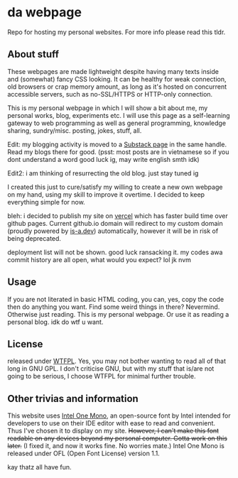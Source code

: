 # da webpage
Repo for hosting my personal websites. For more info please read this tldr.

## About stuff 
These webpages are made lightweight despite having many texts inside and (somewhat) fancy CSS looking. It can be healthy for weak connection, old browsers or crap memory amount, as long as it's hosted on concurrent accessible servers, such as no-SSL/HTTPS or HTTP-only connection.

This is my personal webpage in which I will show a bit about me, my personal works, blog, experiments etc. I will use this page as a self-learning gateway to web programming as well as general programming, knowledge sharing, sundry/misc. posting, jokes, stuff, all.

Edit: my blogging activity is moved to a [Substack page](https://barnacl437.substack.com) in the same handle. Read my blogs there for good. (psst: most posts are in vietnamese so if you dont understand a word good luck ig, may write english smth idk)

Edit2: i am thinking of resurrecting the old blog. just stay tuned ig

I created this just to cure/satisfy my willing to create a new own webpage on my hand, using my skill to improve it overtime. I decided to keep everything simple for now.

bleh: i decided to publish my site on [vercel](https://vercel.com) which has faster build time over github pages. Current github.io domain will redirect to my custom domain (proudly powered by [is-a.dev](https://is-a.dev)) automatically, however it will be in risk of being deprecated.

deployment list will not be shown. good luck ransacking it. my codes awa commit history are all open, what would you expect? lol jk nvm

## Usage
If you are not literated in basic HTML coding, you can, yes, copy the code then do anything you want. Find some weird things in there? Nevermind. Otherwise just reading. This is my personal webpage. Or use it as reading a personal blog. idk do wtf u want.

## License
released under [WTFPL](https://en.wikipedia.org/wiki/WTFPL). Yes, you may not bother wanting to read all of that long in GNU GPL. I don't criticise GNU, but with my stuff that is/are not going to be serious, I choose WTFPL for minimal further trouble.

## Other trivias and information
This website uses [Intel One Mono](https://github.com/intel/intel-one-mono), an open-source font by Intel intended for developers to use on their IDE editor with ease to read and convenient. Thus I've chosen it to display on my site. ~~However, I can't make this font readable on any devices beyond my personal computer. Gotta work on this later.~~ (I fixed it, and now it works fine. No worries mate.)
Intel One Mono is released under OFL (Open Font License) version 1.1.

kay thatz all have fun.
